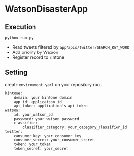 # WatsonDisasterApp

## Execution

```
python run.py
```

* Read tweets filtered by `app/apis/twitter/SEARCH_KEY_WORD`
* Add priority by Watson
* Register record to kintone

## Setting

create `environment.yaml` on your repository root.

```
kintone:
    domain: your kintone domain
    app_id: application id
    api_token: application's api token
watson:
    id: your_watson_id
    password: your_watson_password
	classifier:
        classifier_category: your_category_classifier_id 
twitter:
    consumer_key: your_consumer_key
    consumer_secret: your_consumer_secret
    token: your_token
    token_secret: your_secret
```

